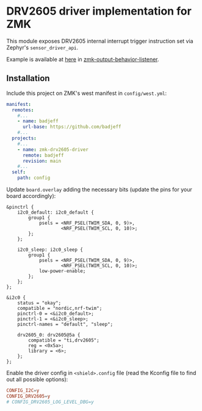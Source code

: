 # DRV2605 driver implementation for ZMK

This module exposes DRV2605 internal interrupt trigger instruction set via Zephyr's `sensor_driver_api`.

Example is available at [here](https://github.com/badjeff/zmk-output-behavior-listener/blob/54ba63badb1f5bf9697b2e14753396eb54b153c7/src/output_haptic_feedback.c#L51) in [zmk-output-behavior-listener](https://github.com/badjeff/zmk-output-behavior-listener).

## Installation

Include this project on ZMK's west manifest in `config/west.yml`:

```yml
manifest:
  remotes:
    #...
    - name: badjeff
      url-base: https://github.com/badjeff
    #...
  projects:
    #...
    - name: zmk-drv2605-driver
      remote: badjeff
      revision: main
    #...
  self:
    path: config
```

Update `board.overlay` adding the necessary bits (update the pins for your board accordingly):

```dts
&pinctrl {
    i2c0_default: i2c0_default {
        group1 {
            psels = <NRF_PSEL(TWIM_SDA, 0, 9)>,
                    <NRF_PSEL(TWIM_SCL, 0, 10)>;
        };
    };

    i2c0_sleep: i2c0_sleep {
        group1 {
            psels = <NRF_PSEL(TWIM_SDA, 0, 9)>,
                    <NRF_PSEL(TWIM_SCL, 0, 10)>;
            low-power-enable;
        };
    };
};

&i2c0 {
    status = "okay";
    compatible = "nordic,nrf-twim";
    pinctrl-0 = <&i2c0_default>;
    pinctrl-1 = <&i2c0_sleep>;
    pinctrl-names = "default", "sleep";

    drv2605_0: drv2605@5a {
        compatible = "ti,drv2605";
        reg = <0x5a>;
        library = <6>;
    };
};
```

Enable the driver config in `<shield>.config` file (read the Kconfig file to find out all possible options):

```conf
CONFIG_I2C=y
CONFIG_DRV2605=y
# CONFIG_DRV2605_LOG_LEVEL_DBG=y
```
